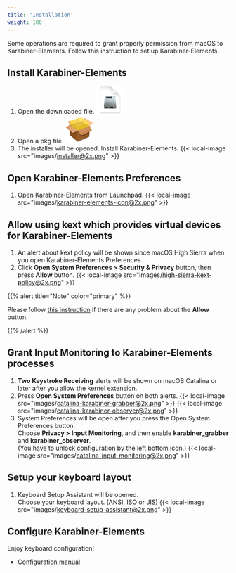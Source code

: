 ```yaml
---
title: 'Installation'
weight: 100
---
```


Some operations are required to grant properly permission from macOS to Karabiner-Elements.
Follow this instruction to set up Karabiner-Elements.

## Install Karabiner-Elements

1.  Open the downloaded file.
    <img src="images/dmg-icon@2x.png" alt="dmg" width="64" />
2.  Open a pkg file.
    <img src="images/pkg-icon@2x.png" alt="pkg" width="64" />
3.  The installer will be opened. Install Karabiner-Elements.
    {{< local-image src="images/installer@2x.png" >}}

## Open Karabiner-Elements Preferences

1.  Open Karabiner-Elements from Launchpad.
    {{< local-image src="images/karabiner-elements-icon@2x.png" >}}

## Allow using kext which provides virtual devices for Karabiner-Elements

1.  An alert about kext policy will be shown since macOS High Sierra when you open Karabiner-Elements Preferences.
2.  Click **Open System Preferences > Security & Privacy** button, then press **Allow** button.
    {{< local-image src="images/high-sierra-kext-policy@2x.png" >}}

{{% alert title="Note" color="primary" %}}

Please follow [this instruction](../../help/troubleshooting/kext-allow-button-does-not-work/) if there are any problem about the **Allow** button.

{{% /alert %}}

## Grant Input Monitoring to Karabiner-Elements processes

1.  **Two Keystroke Receiving** alerts will be shown on macOS Catalina or later after you allow the kernel extension.
2.  Press **Open System Preferences** button on both alerts.
    {{< local-image src="images/catalina-karabiner-grabber@2x.png" >}}
    {{< local-image src="images/catalina-karabiner-observer@2x.png" >}}
3.  System Preferences will be open after you press the Open System Preferences button.<br/>
    Choose **Privacy > Input Monitoring**, and then enable **karabiner_grabber** and **karabiner_observer**. <br />
    (You have to unlock configuration by the left bottom icon.)
    {{< local-image src="images/catalina-input-monitoring@2x.png" >}}

## Setup your keyboard layout

1.  Keyboard Setup Assistant will be opened.<br/>
    Choose your keyboard layout. (ANSI, ISO or JIS)
    {{< local-image src="images/keyboard-setup-assistant@2x.png" >}}

## Configure Karabiner-Elements

Enjoy keyboard configuration!

-   [Configuration manual](../../manual/configuration/)
